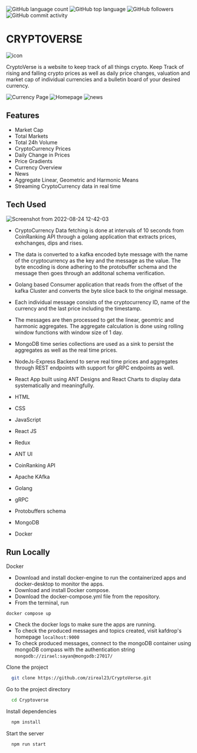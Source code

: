 ![GitHub language count](https://img.shields.io/github/languages/count/zireal23/CryptoVerse) ![GitHub top language](https://img.shields.io/github/languages/top/zireal23/CryptoVerse) ![GitHub followers](https://img.shields.io/github/followers/zireal23?style=social)
![GitHub commit activity](https://img.shields.io/github/commit-activity/w/zireal23/CryptoVerse)
# CRYPTOVERSE
![icon](https://user-images.githubusercontent.com/62436360/183359750-f6f6c2f3-bafb-427b-a7dc-21a67040c85d.png)

CryptoVerse is a website to keep track of all things crypto.
Keep Track of rising and falling crypto prices as well as daily price changes, valuation and market cap of individual currencies and a bulletin board of your desired currency.


![Currency Page](https://user-images.githubusercontent.com/62436360/183359665-e4bb0355-bcda-45d1-8834-34c7711e89df.png)
![Homepage](https://user-images.githubusercontent.com/62436360/183359703-cfd7edd5-9911-4320-81f4-8d1276bb37d9.png)
![news](https://user-images.githubusercontent.com/62436360/183359731-14dc2faa-a631-41a7-9886-faef17215b80.png)


## Features

- Market Cap
- Total Markets
- Total 24h Volume
- CryptoCurrency Prices
- Daily Change in Prices
- Price Gradients
- Currency Overview
- News
- Aggregate Linear, Geometric and Harmonic Means
- Streaming CryptoCurrency data in real time



## Tech Used
![Screenshot from 2022-08-24 12-42-03](https://user-images.githubusercontent.com/62436360/186360059-d2ce733f-90cc-4d83-9627-e8348e2e5b59.png)
- CryptoCurrency Data fetching is done at intervals of 10 seconds from CoinRanking API through a golang application
   that extracts prices, exhchanges, dips and rises.
- The data is converted to a kafka encoded byte message with the name of the cryptocurrency as the key and the message as the value.
  The byte encoding is done adhering to the protobuffer schema and the message then goes through an additonal schema verification.
- Golang based Consumer application that reads from the offset of the kafka Cluster and converts the byte slice back to the original message.
- Each individual message consists of the cryptocurrency ID, name of the currency and the last price including the timestamp.
- The messages are then processed to get the linear, geomtric and harmonic aggregates. The aggregate calculation is done using rolling window functions with window size of 1 day.
- MongoDB time series collections are used as a sink to persist the aggregates as well as the real time prices.
- NodeJs-Express Backend to serve real time  prices and aggregates through REST endpoints with support for gRPC endpoints as well.
- React App built using ANT Designs and React Charts to display data systematically and meaningfully.


- HTML
- CSS
- JavaScript
- React JS
- Redux
- ANT UI
- CoinRanking API
- Apache KAfka
- Golang
- gRPC
- Protobuffers schema 
- MongoDB
- Docker


## Run Locally
Docker
- Download and install docker-engine to run the containerized apps and docker-desktop to monitor the apps.
- Download and install Docker compose.
- Download the docker-compose.yml file from the repository.
- From the terminal, run
```
docker compose up
```
- Check the docker logs to make sure the apps are running.
- To check the produced messages and topics created, visit kafdrop's homepage `localhost:9000` 
- To check produced messages, connect to the mongoDB container using mongoDB compass with the authentication string `mongodb://zirael:sayan@mongodb:27017/`



Clone the project

```bash
  git clone https://github.com/zireal23/CryptoVerse.git
```

Go to the project directory

```bash
  cd Cryptoverse
```

Install dependencies

```bash
  npm install
```

Start the server

```bash
  npm run start
```

